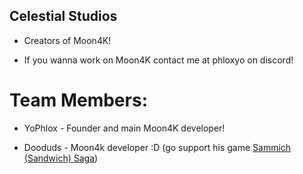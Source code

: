 ## Celestial Studios

* Creators of Moon4K!

* If you wanna work on Moon4K contact me at phloxyo on discord!

# Team Members:

* YoPhlox - Founder and main Moon4K developer!

* Dooduds - Moon4k developer :D (go support his game [Sammich (Sandwich) Saga](https://dooduds.itch.io/sandwichsaga))
